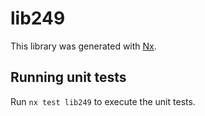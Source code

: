 # lib249

This library was generated with [Nx](https://nx.dev).

## Running unit tests

Run `nx test lib249` to execute the unit tests.
